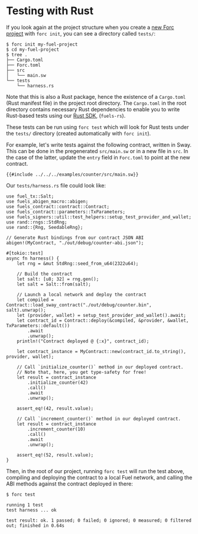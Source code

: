 # Testing with Rust

If you look again at the project structure when you create a [new Forc project](../introduction/forc_project.md) with `forc init`, you can see a directory called `tests/`:

```plaintext
$ forc init my-fuel-project
$ cd my-fuel-project
$ tree .
├── Cargo.toml
├── Forc.toml
├── src
│   └── main.sw
└── tests
    └── harness.rs
```

Note that this is also a Rust package, hence the existence of a `Cargo.toml` (Rust manifest file) in the project root directory. The `Cargo.toml` in the root directory contains necessary Rust dependencies to enable you to write Rust-based tests using our [Rust SDK](https://github.com/FuelLabs/fuels-rs), (`fuels-rs`).

These tests can be run using `forc test` which will look for Rust tests under the `tests/` directory (created automatically with `forc init`).

For example, let's write tests against the following contract, written in Sway. This can be done in the pregenerated `src/main.sw` or in a new file in `src`. In the case of the latter, update the `entry` field in `Forc.toml` to point at the new contract.

```sway
{{#include ../../../examples/counter/src/main.sw}}
```

Our `tests/harness.rs` file could look like:

<!--TODO add test here once examples are tested-->

```rust,ignore
use fuel_tx::Salt;
use fuels_abigen_macro::abigen;
use fuels_contract::contract::Contract;
use fuels_contract::parameters::TxParameters;
use fuels_signers::util::test_helpers::setup_test_provider_and_wallet;
use rand::rngs::StdRng;
use rand::{Rng, SeedableRng};

// Generate Rust bindings from our contract JSON ABI
abigen!(MyContract, "./out/debug/counter-abi.json");

#[tokio::test]
async fn harness() {
    let rng = &mut StdRng::seed_from_u64(2322u64);

    // Build the contract
    let salt: [u8; 32] = rng.gen();
    let salt = Salt::from(salt);

    // Launch a local network and deploy the contract
    let compiled = Contract::load_sway_contract("./out/debug/counter.bin", salt).unwrap();
    let (provider, wallet) = setup_test_provider_and_wallet().await;
    let contract_id = Contract::deploy(&compiled, &provider, &wallet, TxParameters::default())
        .await
        .unwrap();
    println!("Contract deployed @ {:x}", contract_id);

    let contract_instance = MyContract::new(contract_id.to_string(), provider, wallet);

    // Call `initialize_counter()` method in our deployed contract.
    // Note that, here, you get type-safety for free!
    let result = contract_instance
        .initialize_counter(42)
        .call()
        .await
        .unwrap();

    assert_eq!(42, result.value);

    // Call `increment_counter()` method in our deployed contract.
    let result = contract_instance
        .increment_counter(10)
        .call()
        .await
        .unwrap();

    assert_eq!(52, result.value);
}
```

Then, in the root of our project, running `forc test` will run the test above, compiling and deploying the contract to a local Fuel network, and calling the ABI methods against the contract deployed in there:

```console
$ forc test

running 1 test
test harness ... ok

test result: ok. 1 passed; 0 failed; 0 ignored; 0 measured; 0 filtered out; finished in 0.64s
```
